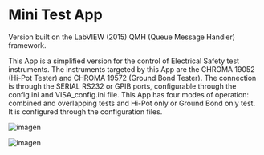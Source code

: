 # Mini Test App
Version built on the LabVIEW (2015) QMH (Queue Message Handler) framework.

This App is a simplified version for the control of Electrical Safety test instruments.
The instruments targeted by this App are the CHROMA 19052 (Hi-Pot Tester) and CHROMA 19572 (Ground Bond Tester).
The connection is through the SERIAL RS232 or GPIB ports, configurable through the config.ini and VISA_config.ini file.
This App has four modes of operation: combined and overlapping tests and Hi-Pot only or Ground Bond only test. It is configured through the configuration files.

![imagen](https://github.com/rnt-code/Mini-Test-App-QMH-ver-/assets/51080618/8301d163-1283-4342-9171-0adba99371f7)

![imagen](https://github.com/rnt-code/Mini-Test-App-QMH-ver-/assets/51080618/46d092c3-197a-41d8-b391-408b184bd7e2)

